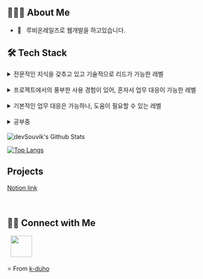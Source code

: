 

<h2> 👨🏻‍💻 About Me </h2>

- 🔭 &nbsp; 루비온레일즈로 웹개발을 하고있습니다.

<h2>🛠 Tech Stack</h2>

<details>
  <summary>전문적인 지식을 갖추고 있고 기술적으로 리드가 가능한 레벨</summary>
  <div markdown="1">
  </div>
</details>

<br>

<details>
  <summary>프로젝트에서의 풍부한 사용 경험이 있어, 혼자서 업무 대응이 가능한 레벨</summary>
  <br>
  <div markdown="1">

  ![Rails](http://img.shields.io/badge/-Ruby%20on%20Rails-CC0000?style=flat&logo=ruby-on-rails&logoColor=ffffff) ![Ruby](http://img.shields.io/badge/-Ruby-CC342D?style=flat&logo=ruby&logoColor=ffe8e8) ![SQL](https://img.shields.io/badge/-SQL-0099E5.svg?logo=SQL&style=flat") 
  
  </div>
</details>

<br>

<details>
  <summary>기본적인 업무 대응은 가능하나, 도움이 필요할 수 있는 레벨</summary>
  <br>
  <div markdown="1">

  ![JQuery](https://img.shields.io/badge/-jQuery-0769AD.svg?logo=jquery&style=flat)
  ![Javascript](https://img.shields.io/badge/Javascript-0099E5.svg?logo=javascript&style=flat)
  ![HTML](https://img.shields.io/badge/-CSS3-1572B6.svg?logo=css3&style=flat)
  ![CSS](https://img.shields.io/badge/-HTML5-333.svg?logo=html5&style=flat)
  </div>
</details>

<br>

<details>
  <summary>공부중</summary>
  <br>
  <div markdown="1">

  ![Rails](http://img.shields.io/badge/-Ruby%20on%20Rails-CC0000?style=flat&logo=ruby-on-rails&logoColor=ffffff) ![Ruby](http://img.shields.io/badge/-Ruby-CC342D?style=flat&logo=ruby&logoColor=ffe8e8)
  </div>
</details>

<br>

<img align="center" src="https://github-readme-stats.vercel.app/api?username=k-duho&include_all_commits=true&count_private=true&show_icons=true&line_height=20&title_color=7A7ADB&icon_color=2234AE&text_color=D3D3D3&bg_color=0,000000,130F40" alt="devSouvik's Github Stats">

</br>

[![Top Langs](https://github-readme-stats.vercel.app/api/top-langs/?username=k-duho&layout=compact&text_color=daf7dc&bg_color=151515)](https://github.com/devSouvik/github-readme-stats)

<h2>Projects</h2>

[Notion link](notion.link)



<br>

<h2> 🤝🏻 Connect with Me </h2>
&nbsp; <a href="mailto:k-duho@gmail.com" target="_blank" rel="noopener noreferrer"><img src="https://img.icons8.com/plasticine/100/000000/gmail.png"  width="50" /></a>

⭐️ From [k-duho](https://github.com/k-duho)















